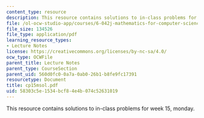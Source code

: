 ```yaml
---
content_type: resource
description: This resource contains solutions to in-class problems for week 15, monday.
file: /ol-ocw-studio-app/courses/6-042j-mathematics-for-computer-science-fall-2005/58303c5e1534bcf84e4b074c52631019_cp15msol.pdf
file_size: 134526
file_type: application/pdf
learning_resource_types:
- Lecture Notes
license: https://creativecommons.org/licenses/by-nc-sa/4.0/
ocw_type: OCWFile
parent_title: Lecture Notes
parent_type: CourseSection
parent_uid: 560d0fc0-0a7a-0ab0-26b1-b8fe9fc17391
resourcetype: Document
title: cp15msol.pdf
uid: 58303c5e-1534-bcf8-4e4b-074c52631019
---
```

This resource contains solutions to in-class problems for week 15, monday.